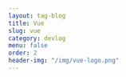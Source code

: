 ```yaml
---
layout: tag-blog
title: Vue
slug: vue
category: devlog
menu: false
order: 2
header-img: "/img/vue-logo.png"
---
```


